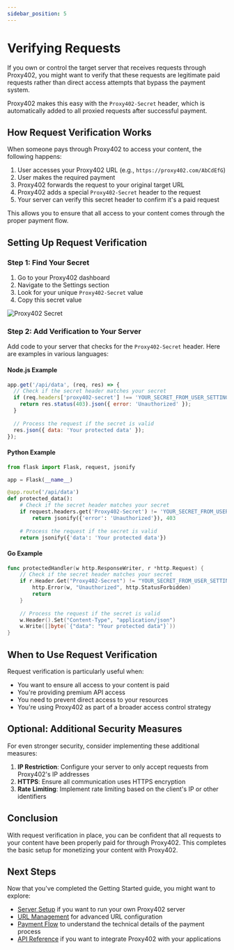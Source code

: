 ```yaml
---
sidebar_position: 5
---
```


# Verifying Requests

If you own or control the target server that receives requests through Proxy402, you might want to verify that these requests are legitimate paid requests rather than direct access attempts that bypass the payment system.

Proxy402 makes this easy with the `Proxy402-Secret` header, which is automatically added to all proxied requests after successful payment.

## How Request Verification Works

When someone pays through Proxy402 to access your content, the following happens:

1. User accesses your Proxy402 URL (e.g., `https://proxy402.com/AbCdEfG`)
2. User makes the required payment
3. Proxy402 forwards the request to your original target URL
4. Proxy402 adds a special `Proxy402-Secret` header to the request
5. Your server can verify this secret header to confirm it's a paid request

This allows you to ensure that all access to your content comes through the proper payment flow.

## Setting Up Request Verification

### Step 1: Find Your Secret

1. Go to your Proxy402 dashboard
2. Navigate to the Settings section
3. Look for your unique `Proxy402-Secret` value
4. Copy this secret value

<img src="/img/proxy_secret.png" alt="Proxy402 Secret" />

### Step 2: Add Verification to Your Server

Add code to your server that checks for the `Proxy402-Secret` header. Here are examples in various languages:

#### Node.js Example
```javascript
app.get('/api/data', (req, res) => {
  // Check if the secret header matches your secret
  if (req.headers['proxy402-secret'] !== 'YOUR_SECRET_FROM_USER_SETTINGS') {
    return res.status(403).json({ error: 'Unauthorized' });
  }
  
  // Process the request if the secret is valid
  res.json({ data: 'Your protected data' });
});
```

#### Python Example
```python
from flask import Flask, request, jsonify

app = Flask(__name__)

@app.route('/api/data')
def protected_data():
    # Check if the secret header matches your secret
    if request.headers.get('Proxy402-Secret') != 'YOUR_SECRET_FROM_USER_SETTINGS':
        return jsonify({'error': 'Unauthorized'}), 403
    
    # Process the request if the secret is valid
    return jsonify({'data': 'Your protected data'})
```

#### Go Example
```go
func protectedHandler(w http.ResponseWriter, r *http.Request) {
    // Check if the secret header matches your secret
    if r.Header.Get("Proxy402-Secret") != "YOUR_SECRET_FROM_USER_SETTINGS" {
        http.Error(w, "Unauthorized", http.StatusForbidden)
        return
    }
    
    // Process the request if the secret is valid
    w.Header().Set("Content-Type", "application/json")
    w.Write([]byte(`{"data": "Your protected data"}`))
}
```

## When to Use Request Verification

Request verification is particularly useful when:

- You want to ensure all access to your content is paid 
- You're providing premium API access
- You need to prevent direct access to your resources
- You're using Proxy402 as part of a broader access control strategy

## Optional: Additional Security Measures

For even stronger security, consider implementing these additional measures:

1. **IP Restriction**: Configure your server to only accept requests from Proxy402's IP addresses
2. **HTTPS**: Ensure all communication uses HTTPS encryption
3. **Rate Limiting**: Implement rate limiting based on the client's IP or other identifiers

## Conclusion

With request verification in place, you can be confident that all requests to your content have been properly paid for through Proxy402. This completes the basic setup for monetizing your content with Proxy402.

## Next Steps

Now that you've completed the Getting Started guide, you might want to explore:

- [Server Setup](/docs/core/server-setup) if you want to run your own Proxy402 server
- [URL Management](/docs/core/url-management) for advanced URL configuration
- [Payment Flow](/docs/core/payment-flow) to understand the technical details of the payment process
- [API Reference](/docs/api/endpoints) if you want to integrate Proxy402 with your applications 